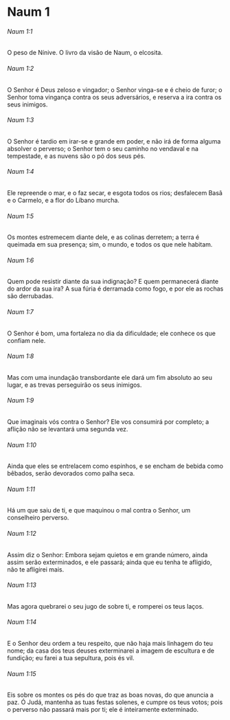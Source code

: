 # Naum 1

###### Naum 1:1

O peso de Nínive. O livro da visão de Naum, o elcosita.

###### Naum 1:2

O Senhor é Deus zeloso e vingador; o Senhor vinga-se e é cheio de furor; o Senhor toma vingança contra os seus adversários, e reserva a ira contra os seus inimigos.

###### Naum 1:3

O Senhor é tardio em irar-se e grande em poder, e não irá de forma alguma absolver o perverso; o Senhor tem o seu caminho no vendaval e na tempestade, e as nuvens são o pó dos seus pés.

###### Naum 1:4

Ele repreende o mar, e o faz secar, e esgota todos os rios; desfalecem Basã e o Carmelo, e a flor do Líbano murcha.

###### Naum 1:5

Os montes estremecem diante dele, e as colinas derretem; a terra é queimada em sua presença; sim, o mundo, e todos os que nele habitam.

###### Naum 1:6

Quem pode resistir diante da sua indignação? E quem permanecerá diante do ardor da sua ira? A sua fúria é derramada como fogo, e por ele as rochas são derrubadas.

###### Naum 1:7

O Senhor é bom, uma fortaleza no dia da dificuldade; ele conhece os que confiam nele.

###### Naum 1:8

Mas com uma inundação transbordante ele dará um fim absoluto ao seu lugar, e as trevas perseguirão os seus inimigos.

###### Naum 1:9

Que imaginais vós contra o Senhor? Ele vos consumirá por completo; a aflição não se levantará uma segunda vez.

###### Naum 1:10

Ainda que eles se entrelacem como espinhos, e se encham de bebida como bêbados, serão devorados como palha seca.

###### Naum 1:11

Há um que saiu de ti, e que maquinou o mal contra o Senhor, um conselheiro perverso.

###### Naum 1:12

Assim diz o Senhor: Embora sejam quietos e em grande número, ainda assim serão exterminados, e ele passará; ainda que eu tenha te afligido, não te afligirei mais.

###### Naum 1:13

Mas agora quebrarei o seu jugo de sobre ti, e romperei os teus laços.

###### Naum 1:14

E o Senhor deu ordem a teu respeito, que não haja mais linhagem do teu nome; da casa dos teus deuses exterminarei a imagem de escultura e de fundição; eu farei a tua sepultura, pois és vil.

###### Naum 1:15

Eis sobre os montes os pés do que traz as boas novas, do que anuncia a paz. Ó Judá, mantenha as tuas festas solenes, e cumpre os teus votos; pois o perverso não passará mais por ti; ele é inteiramente exterminado.

